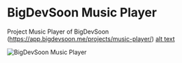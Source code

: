 # BigDevSoon Music Player
Project Music Player of BigDevSoon (https://app.bigdevsoon.me/projects/music-player/)
[alt text](https://github.com/[username]/[reponame]/blob/[branch]/image.jpg?raw=true)

![BigDevSoon Music Player](https://mqzzwgavxmdmqvivwgez.supabase.co/storage/v1/render/image/public/projects/music-player-v1/fullscreen/Music-Player_0.jpeg?t=1708867447094)
